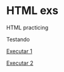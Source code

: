 # HTML exs
 HTML practicing

Testando

<a href="https://claudiobritof.github.io/HTML-exs/ex021-extra/portfolio.html">Executar 1</a>

<a href="https://claudiobritof.github.io/HTML-exs/tree/main/ex021%20extra/portfolio.html">Executar 2</a>